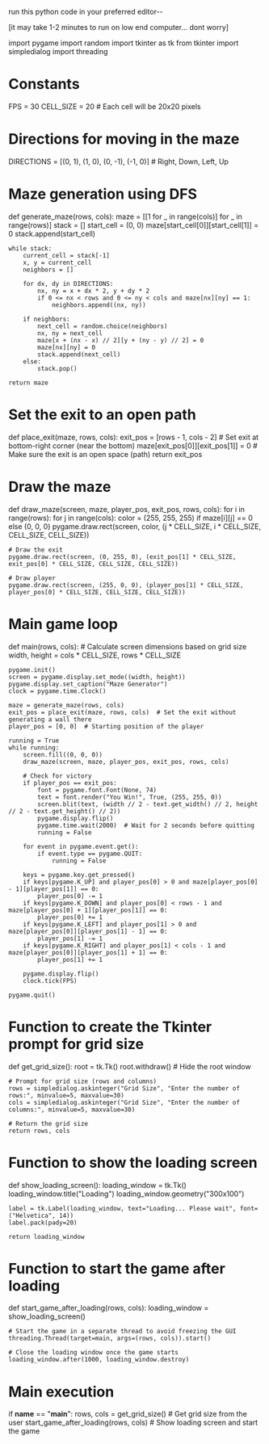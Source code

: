 run this python code in your preferred editor--

[it may take 1-2 minutes to run on low end computer... dont worry]







import pygame
import random
import tkinter as tk
from tkinter import simpledialog
import threading

# Constants
FPS = 30
CELL_SIZE = 20  # Each cell will be 20x20 pixels

# Directions for moving in the maze
DIRECTIONS = [(0, 1), (1, 0), (0, -1), (-1, 0)]  # Right, Down, Left, Up

# Maze generation using DFS
def generate_maze(rows, cols):
    maze = [[1 for _ in range(cols)] for _ in range(rows)]
    stack = []
    start_cell = (0, 0)
    maze[start_cell[0]][start_cell[1]] = 0
    stack.append(start_cell)

    while stack:
        current_cell = stack[-1]
        x, y = current_cell
        neighbors = []

        for dx, dy in DIRECTIONS:
            nx, ny = x + dx * 2, y + dy * 2
            if 0 <= nx < rows and 0 <= ny < cols and maze[nx][ny] == 1:
                neighbors.append((nx, ny))

        if neighbors:
            next_cell = random.choice(neighbors)
            nx, ny = next_cell
            maze[x + (nx - x) // 2][y + (ny - y) // 2] = 0
            maze[nx][ny] = 0
            stack.append(next_cell)
        else:
            stack.pop()

    return maze

# Set the exit to an open path
def place_exit(maze, rows, cols):
    exit_pos = [rows - 1, cols - 2]  # Set exit at bottom-right corner (near the bottom)
    maze[exit_pos[0]][exit_pos[1]] = 0  # Make sure the exit is an open space (path)
    return exit_pos

# Draw the maze
def draw_maze(screen, maze, player_pos, exit_pos, rows, cols):
    for i in range(rows):
        for j in range(cols):
            color = (255, 255, 255) if maze[i][j] == 0 else (0, 0, 0)
            pygame.draw.rect(screen, color, (j * CELL_SIZE, i * CELL_SIZE, CELL_SIZE, CELL_SIZE))

    # Draw the exit
    pygame.draw.rect(screen, (0, 255, 0), (exit_pos[1] * CELL_SIZE, exit_pos[0] * CELL_SIZE, CELL_SIZE, CELL_SIZE))
    
    # Draw player
    pygame.draw.rect(screen, (255, 0, 0), (player_pos[1] * CELL_SIZE, player_pos[0] * CELL_SIZE, CELL_SIZE, CELL_SIZE))

# Main game loop
def main(rows, cols):
    # Calculate screen dimensions based on grid size
    width, height = cols * CELL_SIZE, rows * CELL_SIZE
    
    pygame.init()
    screen = pygame.display.set_mode((width, height))
    pygame.display.set_caption("Maze Generator")
    clock = pygame.time.Clock()

    maze = generate_maze(rows, cols)
    exit_pos = place_exit(maze, rows, cols)  # Set the exit without generating a wall there
    player_pos = [0, 0]  # Starting position of the player

    running = True
    while running:
        screen.fill((0, 0, 0))
        draw_maze(screen, maze, player_pos, exit_pos, rows, cols)

        # Check for victory
        if player_pos == exit_pos:
            font = pygame.font.Font(None, 74)
            text = font.render("You Win!", True, (255, 255, 0))
            screen.blit(text, (width // 2 - text.get_width() // 2, height // 2 - text.get_height() // 2))
            pygame.display.flip()
            pygame.time.wait(2000)  # Wait for 2 seconds before quitting
            running = False

        for event in pygame.event.get():
            if event.type == pygame.QUIT:
                running = False

        keys = pygame.key.get_pressed()
        if keys[pygame.K_UP] and player_pos[0] > 0 and maze[player_pos[0] - 1][player_pos[1]] == 0:
            player_pos[0] -= 1
        if keys[pygame.K_DOWN] and player_pos[0] < rows - 1 and maze[player_pos[0] + 1][player_pos[1]] == 0:
            player_pos[0] += 1
        if keys[pygame.K_LEFT] and player_pos[1] > 0 and maze[player_pos[0]][player_pos[1] - 1] == 0:
            player_pos[1] -= 1
        if keys[pygame.K_RIGHT] and player_pos[1] < cols - 1 and maze[player_pos[0]][player_pos[1] + 1] == 0:
            player_pos[1] += 1

        pygame.display.flip()
        clock.tick(FPS)

    pygame.quit()

# Function to create the Tkinter prompt for grid size
def get_grid_size():
    root = tk.Tk()
    root.withdraw()  # Hide the root window

    # Prompt for grid size (rows and columns)
    rows = simpledialog.askinteger("Grid Size", "Enter the number of rows:", minvalue=5, maxvalue=30)
    cols = simpledialog.askinteger("Grid Size", "Enter the number of columns:", minvalue=5, maxvalue=30)

    # Return the grid size
    return rows, cols

# Function to show the loading screen
def show_loading_screen():
    loading_window = tk.Tk()
    loading_window.title("Loading")
    loading_window.geometry("300x100")

    label = tk.Label(loading_window, text="Loading... Please wait", font=("Helvetica", 14))
    label.pack(pady=20)

    return loading_window

# Function to start the game after loading
def start_game_after_loading(rows, cols):
    loading_window = show_loading_screen()

    # Start the game in a separate thread to avoid freezing the GUI
    threading.Thread(target=main, args=(rows, cols)).start()

    # Close the loading window once the game starts
    loading_window.after(1000, loading_window.destroy)

# Main execution
if __name__ == "__main__":
    rows, cols = get_grid_size()  # Get grid size from the user
    start_game_after_loading(rows, cols)  # Show loading screen and start the game
